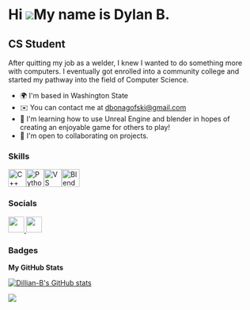 Hi ![](https://user-images.githubusercontent.com/18350557/176309783-0785949b-9127-417c-8b55-ab5a4333674e.gif)My name is Dylan B.
================================================================================================================================

CS Student
----------

After quitting my job as a welder, I knew I wanted to do something more with computers. I eventually got enrolled into a community college and started my pathway into the field of Computer Science.

*   🌍  I'm based in Washington State
*   ✉️  You can contact me at [dbonagofski@gmail.com](mailto:dbonagofski@gmail.com)
*   🧠  I'm learning how to use Unreal Engine and blender in hopes of creating an enjoyable game for others to play!
*   🤝  I'm open to collaborating on projects.

### Skills 
<p align="left">
<a href="https://docs.microsoft.com/en-us/cpp/?view=msvc-170" target="_blank" rel="noreferrer"><img src="https://raw.githubusercontent.com/danielcranney/readme-generator/main/public/icons/skills/cplusplus-colored.svg" width="36" height="36" alt="C++" /></a><a href="https://www.python.org/" target="_blank" rel="noreferrer"><img src="https://raw.githubusercontent.com/danielcranney/readme-generator/main/public/icons/skills/python-colored.svg" width="36" height="36" alt="Python" /></a><a href="https://code.visualstudio.com/" target="_blank" rel="noreferrer"><img src="https://raw.githubusercontent.com/danielcranney/readme-generator/main/public/icons/skills/visualstudiocode.svg" width="36" height="36" alt="VS Code" /></a><a href="https://www.blender.org/" target="_blank" rel="noreferrer"><img src="https://raw.githubusercontent.com/danielcranney/readme-generator/main/public/icons/skills/blender-colored.svg" width="36" height="36" alt="Blender" /></a>
                    </p>
                    

### Socials
                  
<p align="left"> 
<a href="https://discord.com/users/dillian_b" target="_blank" rel="noreferrer"> <picture> <source media="(prefers-color-scheme: dark)" srcset="https://raw.githubusercontent.com/danielcranney/readme-generator/main/public/icons/socials/discord-dark.svg" /> <source media="(prefers-color-scheme: light)" srcset="https://raw.githubusercontent.com/danielcranney/readme-generator/main/public/icons/socials/discord.svg" /> <img src="https://raw.githubusercontent.com/danielcranney/readme-generator/main/public/icons/socials/discord.svg" width="32" height="32" /> </picture> </a> <a href="https://www.github.com/Dillian-B" target="_blank" rel="noreferrer"> <picture> <source media="(prefers-color-scheme: dark)" srcset="https://raw.githubusercontent.com/danielcranney/readme-generator/main/public/icons/socials/github-dark.svg" /> <source media="(prefers-color-scheme: light)" srcset="https://raw.githubusercontent.com/danielcranney/readme-generator/main/public/icons/socials/github.svg" /> <img src="https://raw.githubusercontent.com/danielcranney/readme-generator/main/public/icons/socials/github.svg" width="32" height="32" /> </picture> </a></p>

### Badges

<b>My GitHub Stats</b>

<a href="http://www.github.com/Dillian-B"><img src="https://github-readme-stats.vercel.app/api?username=Dillian-B&show_icons=true&hide=&count_private=true&title_color=14b8a6&text_color=ffffff&icon_color=14b8a6&bg_color=171717&hide_border=true&show_icons=true" alt="Dillian-B's GitHub stats" /></a>

<a href="http://www.github.com/Dillian-B"><img src="https://github-readme-streak-stats.herokuapp.com/?user=Dillian-B&stroke=ffffff&background=171717&ring=14b8a6&fire=14b8a6&currStreakNum=ffffff&currStreakLabel=14b8a6&sideNums=ffffff&sideLabels=ffffff&dates=ffffff&hide_border=true" /></a>
